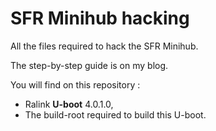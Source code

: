 # SFR Minihub hacking
All the files required to hack the SFR Minihub.

The step-by-step guide is on my blog.

You will find on this repository :

* Ralink **U-boot** 4.0.1.0,
* The build-root required to build this U-boot.
